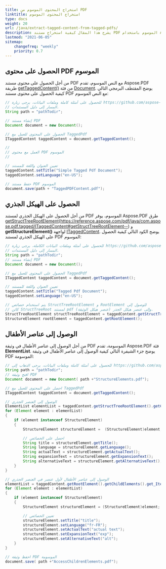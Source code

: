 ```yaml
---
title: استخراج المحتوى الموسوم من PDF 
linktitle: استخراج المحتوى الموسوم
type: docs
weight: 20
url: /java/extract-tagged-content-from-tagged-pdfs/
description: يشرح هذا المقال كيفية استخراج مستند PDF الموسوم باستخدام Aspose.PDF لـ Java
lastmod: "2021-06-05"
sitemap:
    changefreq: "weekly"
    priority: 0.7
---
```


## الحصول على محتوى PDF الموسوم

من أجل الحصول على محتوى مستند PDF مع النص الموسوم، تقدم Aspose.PDF طريقة [getTaggedContent()](https://reference.aspose.com/pdf/java/com.aspose.pdf/Document#getTaggedContent--) من فئة [Document](https://reference.aspose.com/pdf/java/com.aspose.pdf/Document). يوضح المقتطف البرمجي التالي كيفية الحصول على محتوى مستند PDF مع النص الموسوم:

```java
// للحصول على أمثلة كاملة وملفات البيانات، يرجى زيارة https://github.com/aspose-pdf/Aspose.PDF-for-Java
// المسار إلى دليل المستندات.
String path = "pathTodir";

// إنشاء مستند PDF
Document document = new Document();

// الحصول على المحتوى للعمل مع TaggedPdf
ITaggedContent taggedContent = document.getTaggedContent();

//
// العمل مع محتوى PDF الموسوم
//

// تعيين العنوان واللغة للمستند
taggedContent.setTitle("Simple Tagged Pdf Document");
taggedContent.setLanguage("en-US");

// حفظ مستند PDF الموسوم
document.save(path + "TaggedPDFContent.pdf");
```


## الحصول على الهيكل الجذري

من أجل الحصول على الهيكل الجذري لمستند PDF الموسوم، يوفر Aspose.PDF طرق [getStructTreeRootElement]()(https://reference.aspose.com/pdf/java/com.aspose.pdf.tagged/ITaggedContent#getStructTreeRootElement--) و **getStructureElement()** لواجهة [ITaggedContent](https://reference.aspose.com/pdf/java/com.aspose.pdf.tagged/ITaggedContent). يوضح الكود التالي كيفية الحصول على الهيكل الجذري لمستند PDF الموسوم:

```java
// للحصول على أمثلة وملفات البيانات الكاملة، يرجى زيارة https://github.com/aspose-pdf/Aspose.PDF-for-Java
// المسار إلى دليل المستندات.
String path = "pathTodir";
// إنشاء مستند PDF
Document document = new Document();

// الحصول على المحتوى للعمل مع TaggedPdf
ITaggedContent taggedContent = document.getTaggedContent();

// تعيين العنوان واللغة للمستند
taggedContent.setTitle("Tagged Pdf Document");
taggedContent.setLanguage("en-US");

// يتم استخدام خصائص StructTreeRootElement و RootElement للوصول إلى
// كائن StructTreeRoot لمستند pdf وإلى عنصر هيكل الجذر (عنصر هيكل الوثيقة).
StructTreeRootElement structTreeRootElement = taggedContent.getStructTreeRootElement();
StructureElement rootElement = taggedContent.getRootElement();
```


## الوصول إلى عناصر الأطفال

من أجل الوصول إلى عناصر الأطفال في وثيقة PDF الموسومة، تقدم Aspose.PDF فئة **ElementList**. يوضح جزء الشيفرة التالي كيفية الوصول إلى عناصر الأطفال في وثيقة PDF الموسومة:

```java
// للحصول على أمثلة كاملة وملفات البيانات، يرجى الذهاب إلى https://github.com/aspose-pdf/Aspose.PDF-for-Java
String path = "pathTodir";
// افتح وثيقة PDF
Document document = new Document( path +"StructureElements.pdf");

// احصل على المحتوى للعمل مع TaggedPdf
ITaggedContent taggedContent = document.getTaggedContent();

// الوصول إلى العنصر الجذري
ElementList elementList = taggedContent.getStructTreeRootElement().getChildElements();
for (Element element : elementList)
{
    if (element instanceof StructureElement)
    {
        StructureElement structureElement =  (StructureElement)element;

        // احصل على الخصائص
        String title = structureElement.getTitle();
        String language = structureElement.getLanguage();
        String actualText = structureElement.getActualText();
        String expansionText = structureElement.getExpansionText();
        String alternativeText = structureElement.getAlternativeText();
    }
}

// الوصول إلى عناصر الأطفال لأول عنصر في العنصر الجذري
elementList = taggedContent.getRootElement().getChildElements().get_Item(1).getChildElements();
for (Element element : elementList)
{
    if (element instanceof StructureElement)
    {
        StructureElement structureElement = (StructureElement)element;

        // تعيين الخصائص
        structureElement.setTitle("title");
        structureElement.setLanguage("fr-FR");
        structureElement.setActualText("actual text");
        structureElement.setExpansionText("exp");
        structureElement.setAlternativeText("alt");
    }
}

// احفظ وثيقة PDF الموسومة
document.save( path +"AccessChildrenElements.pdf");
```